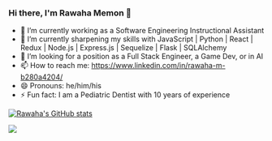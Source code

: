 ### Hi there, I'm Rawaha Memon 👋


- 🔭 I’m currently working as a Software Engineering Instructional Assistant
- 🌱 I’m currently sharpening my skills with JavaScript | Python | React | Redux | Node.js | Express.js | Sequelize | Flask | SQLAlchemy
- 👯 I’m looking for a position as a Full Stack Engineer, a Game Dev, or in AI
- 📫 How to reach me: https://www.linkedin.com/in/rawaha-m-b280a4204/
- 😄 Pronouns: he/him/his
- ⚡ Fun fact: I am a Pediatric Dentist with 10 years of experience

[![Rawaha's GitHub stats](https://github-readme-stats.vercel.app/api?username=rawamem)](https://github.com/rawamem/github-readme-stats)

![](https://komarev.com/ghpvc/?username=rawamem&style=flat-square&color=blue)

